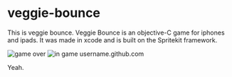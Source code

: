 # veggie-bounce

This is veggie bounce. Veggie Bounce is an objective-C game for iphones and ipads. It was made in xcode and is built on the Spritekit framework. 

![game over](https://github.com/JimTheMan/veggie-bounce/blob/master/Veg%20Bounce/raw-artwork/screenshots/vb-screenshot-gameover.png) ![in game](https://github.com/JimTheMan/veggie-bounce/blob/master/Veg%20Bounce/raw-artwork/screenshots/vb-screenshot-in-game.png)
username.github.com

Yeah.

